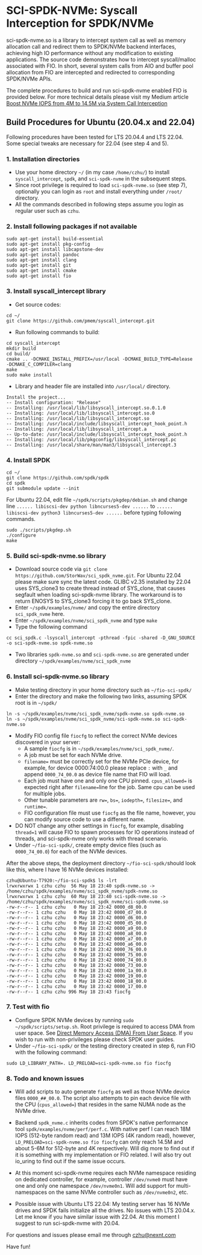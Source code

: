 # SCI-SPDK-NVMe: Syscall Interception for SPDK/NVMe

sci-spdk-nvme.so is a library to intercept system call as well as memory allocation call and redirect them to SPDK/NVMe backend interfaces, achieving high IO performance without any modification to existing applications. The source code demonstrates how to intercept syscall/malloc associated with FIO. In short, several system calls from AIO and buffer pool allocation from FIO are intercepted and redirected to corresponding SPDK/NVMe APIs.

The complete procedures to build and run sci-spdk-nvme enabled FIO is provided below. For more technical details please visit my Medium article [Boost NVMe IOPS from 4M to 14.5M via System Call Interception](https://medium.com/@colinzhu/boost-nvme-iops-from-4m-to-14-5m-via-system-call-interception-8e27da4aed9a)

## Build Procedures for Ubuntu (20.04.x and 22.04)
Following procedures have been tested for LTS 20.04.4 and LTS 22.04. Some special tweaks are necessary for 22.04 (see step 4 and 5).

### 1. Installation directories
- Use your home directory ```~/``` (in my case ```/home/czhu/```) to install ```syscall_intercept```, ```spdk```, and ```sci-spdk-nvme``` in the subsequent steps.
- Since root privilege is required to load ```sci-spdk-nvme.so``` (see step 7), optionally you can login as ```root``` and install everything under ```/root/``` directory.
- All the commands described in following steps assume you login as regular user such as ```czhu```.

### 2. Install following packages if not available
```
sudo apt-get install build-essential
sudo apt-get install pkg-config
sudo apt-get install libcapstone-dev
sudo apt-get install pandoc
sudo apt-get install clang
sudo apt-get install git
sudo apt-get install cmake
sudo apt-get install fio
```

### 3. Install syscall_intercept library
- Get source codes:
```
cd ~/
git clone https://github.com/pmem/syscall_intercept.git
```
- Run following commands to build:
```
cd syscall_intercept
mkdir build
cd build/
cmake .. -DCMAKE_INSTALL_PREFIX=/usr/local -DCMAKE_BUILD_TYPE=Release -DCMAKE_C_COMPILER=clang
make
sudo make install
```
- Library and header file are installed into ```/usr/local/``` directory.
```
Install the project...
-- Install configuration: "Release"
-- Installing: /usr/local/lib/libsyscall_intercept.so.0.1.0
-- Installing: /usr/local/lib/libsyscall_intercept.so.0
-- Installing: /usr/local/lib/libsyscall_intercept.so
-- Installing: /usr/local/include/libsyscall_intercept_hook_point.h
-- Installing: /usr/local/lib/libsyscall_intercept.a
-- Up-to-date: /usr/local/include/libsyscall_intercept_hook_point.h
-- Installing: /usr/local/lib/pkgconfig/libsyscall_intercept.pc
-- Installing: /usr/local/share/man/man3/libsyscall_intercept.3
```

### 4. Install SPDK
```
cd ~/
git clone https://github.com/spdk/spdk
cd spdk
git submodule update --init
```
For Ubuntu 22.04, edit file ```~/spdk/scripts/pkgdep/debian.sh``` and change line ```...... libiscsi-dev python libncurses5-dev ......``` to ```...... libiscsi-dev python3 libncurses5-dev ......``` before typing  following commands.
```
sudo ./scripts/pkgdep.sh
./configure
make
```

### 5. Build sci-spdk-nvme.so library
- Download source code via ```git clone https://github.com/StorWav/sci_spdk_nvme.git```.
For Ubuntu 22.04 please make sure sync the latest code. GLIBC v2.35 installed by 22.04 uses SYS_clone3 to create thread instead of SYS_clone, that causes segfault when loading sci-spdk-nvme library. The workaround is to return ENOSYS to SYS_clone3 forcing it to go back SYS_clone.
- Enter ```~/spdk/examples/nvme/``` and copy the entire directory ```sci_spdk_nvme``` here.
- Enter ```~/spdk/examples/nvme/sci_spdk_nvme``` and type ```make```
- Type the following command
```
cc sci_spdk.c -lsyscall_intercept -pthread -fpic -shared -D_GNU_SOURCE -o sci-spdk-nvme.so spdk-nvme.so
```
- Two libraries ```spdk-nvme.so``` and ```sci-spdk-nvme.so``` are generated under directory ```~/spdk/examples/nvme/sci_spdk_nvme```

### 6. Install sci-spdk-nvme.so library
- Make testing directory in your home directory such as ```~/fio-sci-spdk/```
- Enter the directory and make the following two links, assuming SPDK root is in ```~/spdk/```
```
ln -s ~/spdk/examples/nvme/sci_spdk_nvme/spdk-nvme.so spdk-nvme.so
ln -s ~/spdk/examples/nvme/sci_spdk_nvme/sci-spdk-nvme.so sci-spdk-nvme.so
```
- Modify FIO config file ```fiocfg``` to reflect the correct NVMe devices discovered in your server:
	* A sample ```fiocfg``` is in ```~/spdk/examples/nvme/sci_spdk_nvme/```.
	* A job must be set for each NVMe drive.
	* ```filename=``` must be correctly set for the NVMe PCIe device, for example, for device 0000:74:00.0 please replace ```:``` with ```_``` and append ```0000_74_00.0``` as device file name that FIO will load.
	* Each job must have one and only one CPU pinned. ```cpus_allowed=``` is expected right after ```filename=```line for the job. Same cpu can be used for multiple jobs.
	* Other tunable parameters are ```rw=```, ```bs=```, ```iodepth=```, ```filesize=```, and ```runtime=```.
	* FIO configuration file must use ```fiocfg``` as the file name, however, you can modify source code to use a different name.
- DO NOT change any other settings in ```fiocfg```, for example, disabling ```thread=1``` will cause FIO to spawn processes for IO operations instead of threads, and sci-spdk-nvme only works with thread scenario.
- Under ```~/fio-sci-spdk/```, create empty device files (such as ```0000_74_00.0```) for each of the NVMe devices.

After the above steps, the deployment directory ```~/fio-sci-spdk/```should look like this, where I have 16 NVMe devices installed:

```
czhu@Ubuntu-T7920:~/fio-sci-spdk$ ls -lrt
lrwxrwxrwx 1 czhu czhu  56 May 18 23:40 spdk-nvme.so -> /home/czhu/spdk/examples/nvme/sci_spdk_nvme/spdk-nvme.so
lrwxrwxrwx 1 czhu czhu  60 May 18 23:40 sci-spdk-nvme.so -> /home/czhu/spdk/examples/nvme/sci_spdk_nvme/sci-spdk-nvme.so
-rw-r--r-- 1 czhu czhu   0 May 18 23:42 0000_d8_00.0
-rw-r--r-- 1 czhu czhu   0 May 18 23:42 0000_d7_00.0
-rw-r--r-- 1 czhu czhu   0 May 18 23:42 0000_d6_00.0
-rw-r--r-- 1 czhu czhu   0 May 18 23:42 0000_d5_00.0
-rw-r--r-- 1 czhu czhu   0 May 18 23:42 0000_a9_00.0
-rw-r--r-- 1 czhu czhu   0 May 18 23:42 0000_a8_00.0
-rw-r--r-- 1 czhu czhu   0 May 18 23:42 0000_a7_00.0
-rw-r--r-- 1 czhu czhu   0 May 18 23:42 0000_a6_00.0
-rw-r--r-- 1 czhu czhu   0 May 18 23:42 0000_76_00.0
-rw-r--r-- 1 czhu czhu   0 May 18 23:42 0000_75_00.0
-rw-r--r-- 1 czhu czhu   0 May 18 23:42 0000_74_00.0
-rw-r--r-- 1 czhu czhu   0 May 18 23:42 0000_73_00.0
-rw-r--r-- 1 czhu czhu   0 May 18 23:42 0000_1a_00.0
-rw-r--r-- 1 czhu czhu   0 May 18 23:42 0000_19_00.0
-rw-r--r-- 1 czhu czhu   0 May 18 23:42 0000_18_00.0
-rw-r--r-- 1 czhu czhu   0 May 18 23:42 0000_17_00.0
-rw-r--r-- 1 czhu czhu 996 May 18 23:43 fiocfg
```

### 7. Test with fio 
- Configure SPDK NVMe devices by running ```sudo ~/spdk/scripts/setup.sh```. Root privilege is required to access DMA from user space. See [Direct Memory Access (DMA) From User Space](https://spdk.io/doc/memory.html). If you wish to run with non-privileges please check SPDK user guides.
- Under ```~/fio-sci-spdk/``` or the testing directory created in step 6, run FIO with the following command:
```
sudo LD_LIBRARY_PATH=. LD_PRELOAD=sci-spdk-nvme.so fio fiocfg
```

### 8. Todo and known issues

- Will add scripts to auto generate ```fiocfg``` as well as those NVMe device files ```0000_##_00.0```. The script also attempts to pin each device file with the CPU (```cpus_allowed=```) that resides in the same NUMA node as the NVMe drive.

- Backend ```spdk_nvme.c``` inherits codes from SPDK's native performance tool ```spdk/examples/nvme/perf/perf.c```. With native perf I can reach 18M IOPS (512-byte random read) and 13M IOPS (4K random read), however, ```LD_PRELOAD=sci-spdk-nvme.so fio fiocfg``` can only reach 14.5M and about 5-6M for 512-byte and 4K respectively. Will dig more to find out if it is something with my implementation or FIO related. I will also try out io_uring to find out if the same issue occurs.

- At this moment sci-spdk-nvme requires each NVMe namespace residing on dedicated controller, for example, controller ```/dev/nvme0``` must have one and only one namespace ```/dev/nvme0n1```. Will add support for multi-namespaces on the same NVMe controller such as ```/dev/nvme0n2```, etc.

- Possible issue with Ubuntu LTS 22.04: My testing server has 16 NVMe drives and SPDK fails initialize all the drives. No issues with LTS 20.04.x. Let me know if you have similar issue with 22.04. At this moment I suggest to run sci-spdk-nvme with 20.04.


For questions and issues please email me through czhu@nexnt.com

Have fun!


